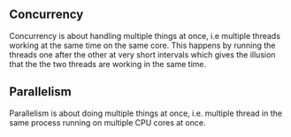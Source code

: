 ## Concurrency 
Concurrency is about handling multiple things at once, i.e multiple threads working at the same time on the same core. This happens by running the threads one after the other at very short intervals which gives the illusion that the the two threads are working in the same time.

## Parallelism
Parallelism is about doing multiple things at once, i.e. multiple thread in the same process running on multiple CPU cores at once.